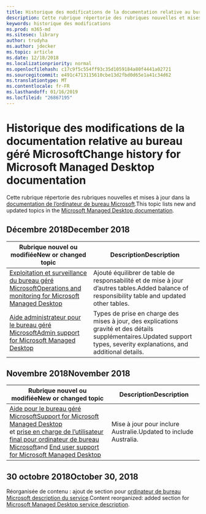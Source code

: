 ```yaml
---
title: Historique des modifications de la documentation relative au bureau géré Microsoft
description: Cette rubrique répertorie des rubriques nouvelles et mises à jour pour ordinateur de bureau Microsoft.
keywords: historique des modifications
ms.prod: m365-md
ms.sitesec: library
author: trudyha
ms.author: jdecker
ms.topic: article
ms.date: 12/18/2018
ms.localizationpriority: normal
ms.openlocfilehash: c17c9f5c554ff93c35d1059184a80f4441a02721
ms.sourcegitcommit: e491c4713115610cbe13d2fbd0d65e1a41c34d62
ms.translationtype: MT
ms.contentlocale: fr-FR
ms.lasthandoff: 01/16/2019
ms.locfileid: "26867195"
---
```

# <a name="change-history-for-microsoft-managed-desktop-documentation"></a><span data-ttu-id="f3136-104">Historique des modifications de la documentation relative au bureau géré Microsoft</span><span class="sxs-lookup"><span data-stu-id="f3136-104">Change history for Microsoft Managed Desktop documentation</span></span>

<span data-ttu-id="f3136-105">Cette rubrique répertorie des rubriques nouvelles et mises à jour dans la [documentation de l’ordinateur de bureau Microsoft](index.yml).</span><span class="sxs-lookup"><span data-stu-id="f3136-105">This topic lists new and updated topics in the [Microsoft Managed Desktop documentation](index.yml).</span></span>

## <a name="december-2018"></a><span data-ttu-id="f3136-106">Décembre 2018</span><span class="sxs-lookup"><span data-stu-id="f3136-106">December 2018</span></span>
<span data-ttu-id="f3136-107">Rubrique nouvel ou modifiée</span><span class="sxs-lookup"><span data-stu-id="f3136-107">New or changed topic</span></span> | <span data-ttu-id="f3136-108">Description</span><span class="sxs-lookup"><span data-stu-id="f3136-108">Description</span></span>
--- | ---
[<span data-ttu-id="f3136-109">Exploitation et surveillance du bureau géré Microsoft</span><span class="sxs-lookup"><span data-stu-id="f3136-109">Operations and monitoring for Microsoft Managed Desktop</span></span>](service-description/operations-and-monitoring.md) | <span data-ttu-id="f3136-110">Ajouté équilibrer de table de responsabilité et de mise à jour d’autres tables.</span><span class="sxs-lookup"><span data-stu-id="f3136-110">Added balance of responsibility table and updated other tables.</span></span>
[<span data-ttu-id="f3136-111">Aide administrateur pour le bureau géré Microsoft</span><span class="sxs-lookup"><span data-stu-id="f3136-111">Admin support for Microsoft Managed Desktop</span></span>](working-with-managed-desktop/admin-support.md) | <span data-ttu-id="f3136-112">Types de prise en charge des mises à jour, des explications gravité et des détails supplémentaires.</span><span class="sxs-lookup"><span data-stu-id="f3136-112">Updated support types, severity explanations, and additional details.</span></span>

## <a name="november-2018"></a><span data-ttu-id="f3136-113">Novembre 2018</span><span class="sxs-lookup"><span data-stu-id="f3136-113">November 2018</span></span>

<span data-ttu-id="f3136-114">Rubrique nouvel ou modifiée</span><span class="sxs-lookup"><span data-stu-id="f3136-114">New or changed topic</span></span> | <span data-ttu-id="f3136-115">Description</span><span class="sxs-lookup"><span data-stu-id="f3136-115">Description</span></span>
--- | ---
[<span data-ttu-id="f3136-116">Aide pour le bureau géré Microsoft</span><span class="sxs-lookup"><span data-stu-id="f3136-116">Support for Microsoft Managed Desktop</span></span>](service-description/support.md)<br /><span data-ttu-id="f3136-117">et [prise en charge de l’utilisateur final pour ordinateur de bureau Microsoft](working-with-managed-desktop/end-user-support.md)</span><span class="sxs-lookup"><span data-stu-id="f3136-117">and [End user support for Microsoft Managed Desktop](working-with-managed-desktop/end-user-support.md)</span></span> | <span data-ttu-id="f3136-118">Mise à jour pour inclure Australie.</span><span class="sxs-lookup"><span data-stu-id="f3136-118">Updated to include Australia.</span></span>

## <a name="october-30-2018"></a><span data-ttu-id="f3136-119">30 octobre 2018</span><span class="sxs-lookup"><span data-stu-id="f3136-119">October 30, 2018</span></span>
<span data-ttu-id="f3136-120">Réorganisée de contenu : ajout de section pour [ordinateur de bureau Microsoft description du service](service-description/index.md).</span><span class="sxs-lookup"><span data-stu-id="f3136-120">Content reorganized: added section for [Microsoft Managed Desktop service description](service-description/index.md).</span></span> 

